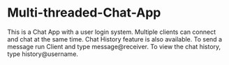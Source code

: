 # Multi-threaded-Chat-App

This is a Chat App with a user login system. Multiple clients can connect and chat at the same time.
Chat History feature is also available.
To send a message run Client and type message@receiver.
To view the chat history, type history@username.
